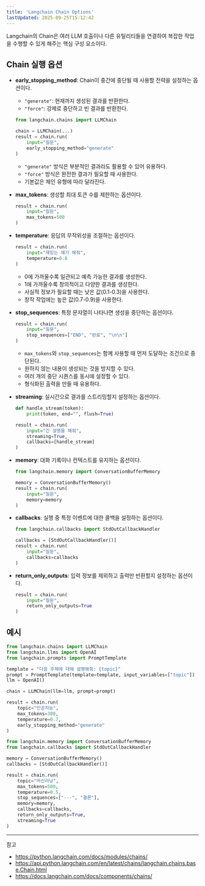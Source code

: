 ```yaml
---
title: 'Langchain Chain Options'
lastUpdated: 2025-09-25T15:12:42
---
```

Langchain의 Chain은 여러 LLM 호출이나 다른 유틸리티들을 연결하여 복잡한 작업을 수행할 수 있게 해주는 핵심 구성 요소이다.

## Chain 실행 옵션

- **early_stopping_method**: Chain이 중간에 중단될 때 사용할 전략을 설정하는 옵션이다.
  - `"generate"`: 현재까지 생성된 결과를 반환한다.
  - `"force"`: 강제로 중단하고 빈 결과를 반환한다.
  
  ```python
  from langchain.chains import LLMChain
  
  chain = LLMChain(...)
  result = chain.run(
      input="질문",
      early_stopping_method="generate"
  )
  ```
  
  - `"generate"` 방식은 부분적인 결과라도 활용할 수 있어 유용하다.
  - `"force"` 방식은 완전한 결과가 필요할 때 사용한다.
  - 기본값은 체인 유형에 따라 달라진다.

- **max_tokens**: 생성할 최대 토큰 수를 제한하는 옵션이다.
  
  ```python
  result = chain.run(
      input="질문",
      max_tokens=500
  )
  ```

- **temperature**: 응답의 무작위성을 조절하는 옵션이다.
  
  ```python
  result = chain.run(
      input="재밌는 얘기 해줘",
      temperature=0.8
  )
  ```
  
  - 0에 가까울수록 일관되고 예측 가능한 결과를 생성한다.
  - 1에 가까울수록 창의적이고 다양한 결과를 생성한다.
  - 사실적 정보가 필요할 때는 낮은 값(0.1-0.3)을 사용한다.
  - 창작 작업에는 높은 값(0.7-0.9)을 사용한다.

- **stop_sequences**: 특정 문자열이 나타나면 생성을 중단하는 옵션이다.
  
  ```python
  result = chain.run(
      input="질문",
      stop_sequences=["END", "완료", "\n\n"]
  )
  ```
  
  - `max_tokens`와 `stop_sequences`는 함께 사용할 때 먼저 도달하는 조건으로 중단된다.
  - 원하지 않는 내용이 생성되는 것을 방지할 수 있다.
  - 여러 개의 중단 시퀀스를 동시에 설정할 수 있다.
  - 형식화된 출력을 만들 때 유용하다.

- **streaming**: 실시간으로 결과를 스트리밍할지 설정하는 옵션이다.
  
  ```python
  def handle_stream(token):
      print(token, end="", flush=True)
  
  result = chain.run(
      input="긴 설명을 해줘",
      streaming=True,
      callbacks=[handle_stream]
  )
  ```

- **memory**: 대화 기록이나 컨텍스트를 유지하는 옵션이다.
  
  ```python
  from langchain.memory import ConversationBufferMemory
  
  memory = ConversationBufferMemory()
  result = chain.run(
      input="질문",
      memory=memory
  )
  ```

- **callbacks**: 실행 중 특정 이벤트에 대한 콜백을 설정하는 옵션이다.
  
  ```python
  from langchain.callbacks import StdOutCallbackHandler
  
  callbacks = [StdOutCallbackHandler()]
  result = chain.run(
      input="질문",
      callbacks=callbacks
  )
  ```

- **return_only_outputs**: 입력 정보를 제외하고 출력만 반환할지 설정하는 옵션이다.
  
  ```python
  result = chain.run(
      input="질문",
      return_only_outputs=True
  )
  ```

## 예시

```python
from langchain.chains import LLMChain
from langchain.llms import OpenAI
from langchain.prompts import PromptTemplate

template = "다음 주제에 대해 설명해줘: {topic}"
prompt = PromptTemplate(template=template, input_variables=["topic"])
llm = OpenAI()

chain = LLMChain(llm=llm, prompt=prompt)

result = chain.run(
    topic="인공지능",
    max_tokens=300,
    temperature=0.7,
    early_stopping_method="generate"
)

from langchain.memory import ConversationBufferMemory
from langchain.callbacks import StdOutCallbackHandler

memory = ConversationBufferMemory()
callbacks = [StdOutCallbackHandler()]

result = chain.run(
    topic="머신러닝",
    max_tokens=500,
    temperature=0.5,
    stop_sequences=["---", "결론"],
    memory=memory,
    callbacks=callbacks,
    return_only_outputs=True,
    streaming=True
)
```

---
참고

- <https://python.langchain.com/docs/modules/chains/>
- <https://api.python.langchain.com/en/latest/chains/langchain.chains.base.Chain.html>
- <https://docs.langchain.com/docs/components/chains/>
